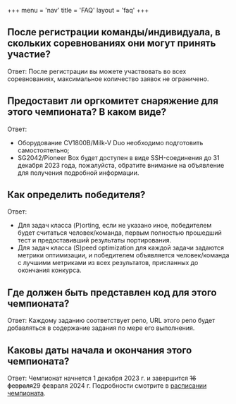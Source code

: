 +++
menu = 'nav'
title = 'FAQ'
layout = 'faq'
+++

## После регистрации команды/индивидуала, в скольких соревнованиях они могут принять участие?

Ответ: После регистрации вы можете участвовать во всех соревнованиях, максимальное количество заявок не ограничено.

## Предоставит ли оргкомитет снаряжение для этого чемпионата? В каком виде?

Ответ:

- Оборудование CV1800B/Milk-V Duo необходимо подготовить самостоятельно;
- SG2042/Pioneer Box будет доступен в виде SSH-соединения до 31 декабря 2023 года, пожалуйста, обратите внимание на объявление для получения подробной информации.

## Как определить победителя?

Ответ:

- Для задач класса (P)orting, если не указано иное, победителем будет считаться человек/команда, первым полностью прошедший тест и предоставивший результаты портирования.
- Для задач класса (S)peed optimization для каждой задачи задаются метрики оптимизации, и победителем объявляется человек/команда с лучшими метриками из всех результатов, присланных до окончания конкурса.

## Где должен быть представлен код для этого чемпионата?

Ответ: Каждому заданию соответствует репо, URL этого репо будет добавляться в содержание задания по мере его выполнения.

## Каковы даты начала и окончания этого чемпионата?

Ответ: Чемпионат начнется 1 декабря 2023 г. и завершится ~~16 февраля~~29 февраля 2024 г. Подробности смотрите в [расписании чемпионата](/ru/00/#расписание-чемпионата).
